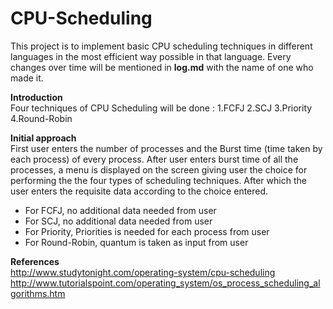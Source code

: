 # CPU-Scheduling
This project is to implement basic CPU scheduling techniques in different languages in the most efficient way possible in that language.
Every changes over time will be mentioned in **log.md** with the name of one who made it.

**Introduction**<br/>
Four techniques of CPU Scheduling will be done :
1.FCFJ
2.SCJ
3.Priority
4.Round-Robin

**Initial approach**<br/>
First user enters the number of processes and the Burst time (time taken by each process) of every process.
After user enters burst time of all the processes, a menu is displayed on the screen giving user the choice for performing the the four types of scheduling techniques. After which the user enters the requisite data according to the choice entered.
<ul>
<li>For FCFJ, no additional data needed from user</li>
<li>For SCJ, no additional data needed from user</li>
<li>For Priority, Priorities is needed for each process from user</li>
<li>For Round-Robin, quantum is taken as input from user</li>
</ul>

**References**<br/>
http://www.studytonight.com/operating-system/cpu-scheduling
<br/>
http://www.tutorialspoint.com/operating_system/os_process_scheduling_algorithms.htm


